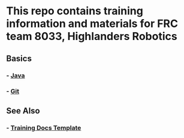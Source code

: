 # This repo contains training information and materials for FRC team 8033, Highlanders Robotics

## Basics

### - [Java](Java.md)
### - [Git](BasicGit.md)

## See Also

### - [Training Docs Template](Template.md)
